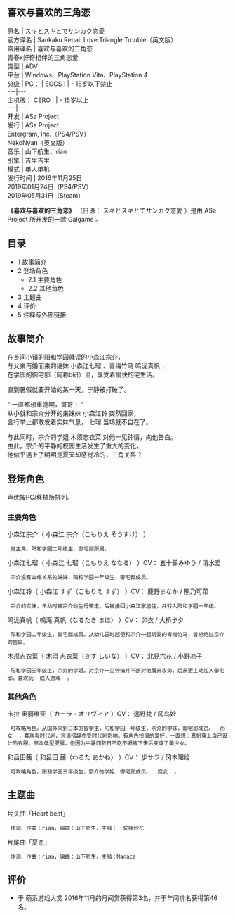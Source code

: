 喜欢与喜欢的三角恋  
---  
原名  |  スキとスキとでサンカク恋愛   
官方译名  |  Sankaku Renai: Love Triangle Trouble（英文版）   
常用译名  |  喜欢与喜欢的三角恋   
青春x好奇相伴的三角恋爱  
类型  |  ADV   
平台  |  Windows、PlayStation Vita、PlayStation 4   
分级  |  PC：  |  EOCS  :  |  \- 18岁以下禁止   
---|---  
主机版：  CERO  :  |  \- 15岁以上   
---|---  
开发  |  ASa Project   
发行  |  ASa Project   
Entergram, Inc.（PS4/PSV）  
NekoNyan（英文版）  
音乐  |  山下航生、rian   
引擎  |  吉里吉里   
模式  |  单人单机   
发行时间  |  2016年11月25日   
2019年01月24日（PS4/PSV）  
2019年05月31日（Steam）  
  
**《喜欢与喜欢的三角恋》** （日语：  スキとスキとでサンカク恋愛  ）是由  ASa Project  所开发的一款  Galgame  。

##  目录

  * 1  故事简介 
  * 2  登场角色 
    * 2.1  主要角色 
    * 2.2  其他角色 
  * 3  主题曲 
  * 4  评价 
  * 5  注释与外部链接 

##  故事简介

在乡间小镇的阳和学园就读的小森江宗介，  
与父亲再婚而来的继妹  小森江七瑠  、青梅竹马  鸣泷真帆  ，  
在学园的御宅部（简称b研）里，享受着愉快的宅生活。  
  
直到暑假就要开始的某一天，宁静被打破了。  
  
“  一直都想重逢啊，哥哥！  ”  
从小就和宗介分开的亲妹妹  小森江铃  突然回家，  
言行举止都散发着实妹气息，  七瑠  当场就不自在了。  
  
与此同时，宗介的学姐  木须志衣菜  对他一见钟情，向他告白。  
由此，宗介的平静的校园生活发生了重大的变化，  
他似乎遇上了明明是夏天却感觉冷的，三角关系？

##  登场角色

声优按PC/移植版排列。

###  主要角色

小森江宗介（  小森江 宗介（こもりえ そうすけ）  ）

     男主角，阳和学园二年级生，御宅部所属。 
小森江七瑠（  小森江 七瑠（こもりえ ななる）  ）CV：  五十鈴みゆう  /  清水爱

     宗介没有血缘关系的妹妹，阳和学园一年级生，御宅部成员。 
小森江铃（  小森江 すず（こもりえ すず）  ）CV：  鹿野まなか  /  熊乃可菜

     宗介的实妹，年幼时被宗介的生母带走，后被接回小森江家居住，并转入阳和学园一年级。 
鸣泷真帆（  鳴滝 真帆（なるたき まほ）  ）CV：  卯衣  /  大桥步夕

     阳和学园二年级生，御宅部成员。从幼儿园时起便和宗介一起玩耍的青梅竹马，曾拒绝过宗介的告白。 
木须志衣菜（  木須 志衣菜（きす しいな）  ）CV：  北見六花  /  小野凉子

     阳和学园三年级生，宗介的学姐。对宗介一见钟情并不断对他展开攻势，后来更主动加入御宅部。喜欢玩  成人游戏  。 

###  其他角色

卡拉·奥丽维亚（  カーラ・オリヴィア  ）CV：  远野梵  /  冈岛妙

     可攻略角色。从国外来到日本的留学生，阳和学园一年级生，宗介的学妹，御宅部成员。  历女  ，喜欢看时代剧，言语措辞亦受时代剧影响。有角色扮演的爱好，一直想让真帆穿上自己设计的衣服。原本体型肥胖，但因为中暑而数日不吃不喝瘦下来后变成了美少女。 
和吕田茜（  和呂田 茜（わろた あかね）  ）CV：  步サラ  /  冈本理绘

     可攻略角色。阳和学园三年级生，宗介的学姐，御宅部成员。  腐女  。 

##  主题曲

片头曲「Heart beat」

     作词、作曲：rian，编曲：山下航生，主唱：  佐咲纱花 
片尾曲「夏恋」

     作词、作曲：rian，编曲：山下航生，主唱：Manaca 

##  评价

  * 于  萌系游戏大赏  2016年11月的月间赏获得第3名，并于年间排名获得第46名。 